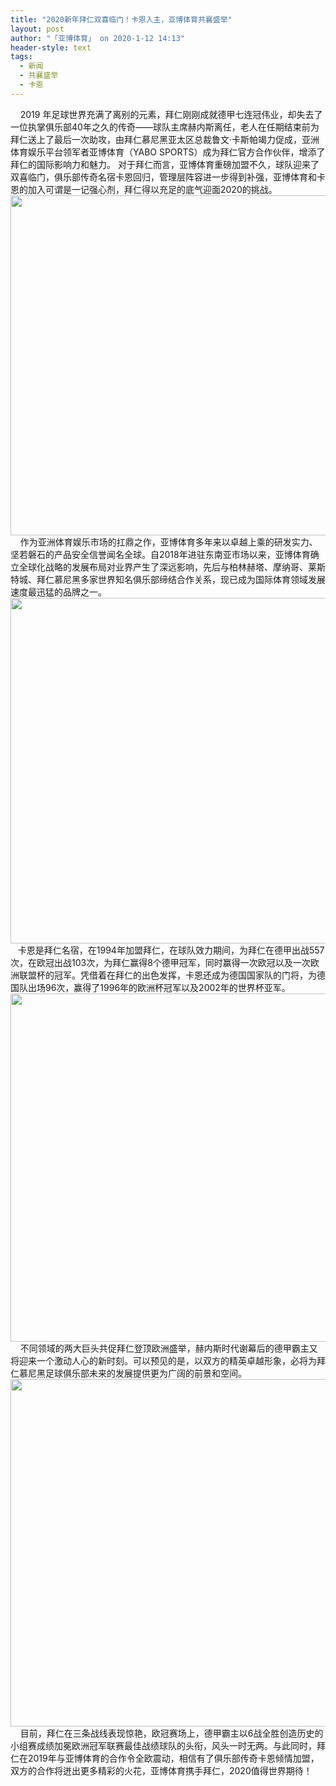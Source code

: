```yaml
---
title: "2020新年拜仁双喜临门！卡恩入主，亚博体育共襄盛举"
layout: post
author: "「亚博体育」 on 2020-1-12 14:13"
header-style: text
tags:
  - 新闻
  - 共襄盛举
  - 卡恩
---
```


<head></head>
<body>
 <div align="left"> 
  <font face="&amp;quot;">&nbsp; &nbsp; 2019</font> 
  <font face="&amp;quot;">年足球世界充满了离别的元素，拜仁刚刚成就德甲七连冠伟业，却失去了一位执掌俱乐部40年之久的传奇——球队主席赫内斯离任，老人在任期结束前为拜仁送上了最后一次助攻，由拜仁慕尼黑亚太区总裁鲁文·卡斯帕竭力促成，亚洲体育娱乐平台领军者亚博体育（YABO SPORTS）成为拜仁官方合作伙伴，增添了拜仁的国际影响力和魅力。</font> 
  <font face="&amp;quot">对于拜仁而言，亚博体育重磅加盟不久，球队迎来了双喜临门，俱乐部传奇名宿卡恩回归，管理层阵容进一步得到补强，亚博体育和卡恩的加入可谓是一记强心剂，拜仁得以充足的底气迎面2020的挑战。</font> 
 </div> 
 <div align="center"> 
  <ignore_js_op> 
   <img aid="1326497" src="https://bbs.boniu123.cc/data/attachment/forum/202001/11/163643nxsyuudgr33mdpgz.png" zoomfile="data/attachment/forum/202001/11/163643nxsyuudgr33mdpgz.png" file="data/attachment/forum/202001/11/163643nxsyuudgr33mdpgz.png" width="544" inpost="1"> 
   <div class="tip tip_4 aimg_tip" id="aimg_1326497_menu" style="position: absolute; display: none" disautofocus="true"> 
    <div class="xs0"> 
     <p><strong>1.png</strong> <em class="xg1">(357.63 KB, 下载次数: 0)</em></p> 
     <p> <a href="forum.php?mod=attachment&amp;aid=MTMyNjQ5N3wxYmE4ZDRlMnwxNTc4ODM5NjkyfDB8NTQ5OTkz&amp;nothumb=yes" target="_blank">下载附件</a> &nbsp;<a href="javascript:;" onclick="showWindow(this.id, this.getAttribute('url'), 'get', 0);" id="savephoto_1326497" url="home.php?mod=spacecp&amp;ac=album&amp;op=saveforumphoto&amp;aid=1326497&amp;handlekey=savephoto_1326497">保存到相册</a> </p> 
     <p class="xg1 y"><span title="2020-1-11 16:36">昨天&nbsp;16:36</span> 上传</p> 
    </div> 
    <div class="tip_horn"></div> 
   </div> 
  </ignore_js_op> 
 </div> 
 <div align="left"> 
  <font face="&amp;quot;"> </font> 
 </div> 
 <div align="left"> 
  <font face="&amp;quot;">&nbsp; &nbsp; 作为亚洲体育娱乐市场的扛鼎之作，亚博体育多年来以卓越上乘的研发实力、坚若磐石的产品安全信誉闻名全球。自2018年进驻东南亚市场以来，亚博体育确立全球化战略的发展布局对业界产生了深远影响，先后与柏林赫塔、摩纳哥、莱斯特城、拜仁慕尼黑多家世界知名俱乐部缔结合作关系，现已成为国际体育领域发展速度最迅猛的品牌之一。</font> 
 </div> 
 <div align="center"> 
  <ignore_js_op> 
   <img aid="1326498" src="https://bbs.boniu123.cc/data/attachment/forum/202001/11/163658es8smu5uquosexyy.png" zoomfile="data/attachment/forum/202001/11/163658es8smu5uquosexyy.png" file="data/attachment/forum/202001/11/163658es8smu5uquosexyy.png" width="553" inpost="1"> 
   <div class="tip tip_4 aimg_tip" id="aimg_1326498_menu" style="position: absolute; display: none" disautofocus="true"> 
    <div class="xs0"> 
     <p><strong>2.png</strong> <em class="xg1">(324.21 KB, 下载次数: 0)</em></p> 
     <p> <a href="forum.php?mod=attachment&amp;aid=MTMyNjQ5OHxmNDkxODFmNXwxNTc4ODM5NjkyfDB8NTQ5OTkz&amp;nothumb=yes" target="_blank">下载附件</a> &nbsp;<a href="javascript:;" onclick="showWindow(this.id, this.getAttribute('url'), 'get', 0);" id="savephoto_1326498" url="home.php?mod=spacecp&amp;ac=album&amp;op=saveforumphoto&amp;aid=1326498&amp;handlekey=savephoto_1326498">保存到相册</a> </p> 
     <p class="xg1 y"><span title="2020-1-11 16:36">昨天&nbsp;16:36</span> 上传</p> 
    </div> 
    <div class="tip_horn"></div> 
   </div> 
  </ignore_js_op> 
 </div> 
 <div align="left"> 
  <font face="&amp;quot;"> </font> 
 </div> 
 <div align="left"> 
  <font face="&amp;quot;">&nbsp; &nbsp;卡恩是拜仁名宿，在1994年加盟拜仁，在球队效力期间，为拜仁在德甲出战557次，在欧冠出战103次，为拜仁赢得8个德甲冠军，同时赢得一次欧冠以及一次欧洲联盟杯的冠军。凭借着在拜仁的出色发挥，卡恩还成为德国国家队的门将，为德国队出场96次，赢得了1996年的欧洲杯冠军以及2002年的世界杯亚军。</font> 
 </div> 
 <div align="center"> 
  <ignore_js_op> 
   <img aid="1326499" src="https://bbs.boniu123.cc/data/attachment/forum/202001/11/163715kja3bbyc0tg1rhjt.png" zoomfile="data/attachment/forum/202001/11/163715kja3bbyc0tg1rhjt.png" file="data/attachment/forum/202001/11/163715kja3bbyc0tg1rhjt.png" width="557" inpost="1"> 
   <div class="tip tip_4 aimg_tip" id="aimg_1326499_menu" style="position: absolute; display: none" disautofocus="true"> 
    <div class="xs0"> 
     <p><strong>3.png</strong> <em class="xg1">(339.06 KB, 下载次数: 0)</em></p> 
     <p> <a href="forum.php?mod=attachment&amp;aid=MTMyNjQ5OXwzYTkxY2ZiZnwxNTc4ODM5NjkyfDB8NTQ5OTkz&amp;nothumb=yes" target="_blank">下载附件</a> &nbsp;<a href="javascript:;" onclick="showWindow(this.id, this.getAttribute('url'), 'get', 0);" id="savephoto_1326499" url="home.php?mod=spacecp&amp;ac=album&amp;op=saveforumphoto&amp;aid=1326499&amp;handlekey=savephoto_1326499">保存到相册</a> </p> 
     <p class="xg1 y"><span title="2020-1-11 16:37">昨天&nbsp;16:37</span> 上传</p> 
    </div> 
    <div class="tip_horn"></div> 
   </div> 
  </ignore_js_op> 
 </div> 
 <div align="left"> 
  <font face="&amp;quot;"> </font> 
 </div> 
 <div align="left"> 
  <font face="&amp;quot;">&nbsp; &nbsp; 不同领域的两大巨头共促拜仁登顶欧洲盛举，赫内斯时代谢幕后的德甲霸主又将迎来一个激动人心的新时刻。可以预见的是，以双方的精英卓越形象，必将为拜仁慕尼黑足球俱乐部未来的发展提供更为广阔的前景和空间。</font> 
 </div> 
 <div align="center"> 
  <ignore_js_op> 
   <img aid="1326501" src="https://bbs.boniu123.cc/data/attachment/forum/202001/11/163731olff424l5avk4fjx.png" zoomfile="data/attachment/forum/202001/11/163731olff424l5avk4fjx.png" file="data/attachment/forum/202001/11/163731olff424l5avk4fjx.png" width="556" inpost="1"> 
   <div class="tip tip_4 aimg_tip" id="aimg_1326501_menu" style="position: absolute; display: none" disautofocus="true"> 
    <div class="xs0"> 
     <p><strong>4.png</strong> <em class="xg1">(360.29 KB, 下载次数: 0)</em></p> 
     <p> <a href="forum.php?mod=attachment&amp;aid=MTMyNjUwMXxiODQ5MzQ4ZXwxNTc4ODM5NjkyfDB8NTQ5OTkz&amp;nothumb=yes" target="_blank">下载附件</a> &nbsp;<a href="javascript:;" onclick="showWindow(this.id, this.getAttribute('url'), 'get', 0);" id="savephoto_1326501" url="home.php?mod=spacecp&amp;ac=album&amp;op=saveforumphoto&amp;aid=1326501&amp;handlekey=savephoto_1326501">保存到相册</a> </p> 
     <p class="xg1 y"><span title="2020-1-11 16:37">昨天&nbsp;16:37</span> 上传</p> 
    </div> 
    <div class="tip_horn"></div> 
   </div> 
  </ignore_js_op> 
 </div> 
 <div align="left"> 
  <font face="&amp;quot;">&nbsp; &nbsp; 目前，拜仁在三条战线表现惊艳，欧冠赛场上，德甲霸主以6战全胜创造历史的小组赛成绩加冕欧洲冠军联赛最佳战绩球队的头衔，风头一时无两。与此同时，拜仁在2019年与亚博体育的合作令全欧震动，相信有了俱乐部传奇卡恩倾情加盟，双方的合作将迸出更多精彩的火花，亚博体育携手拜仁，2020值得世界期待！</font> 
 </div>
 <br>
</body>



